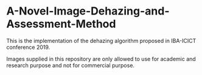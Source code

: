 # A-Novel-Image-Dehazing-and-Assessment-Method
This is the implementation of the dehazing algorithm proposed in IBA-ICICT conference 2019.

Images supplied in this repository are only allowed to use for academic and research purpose and not for commercial purpose.
